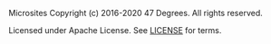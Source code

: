 Microsites
Copyright (c) 2016-2020 47 Degrees.  All rights reserved.

Licensed under Apache License. See [LICENSE](LICENSE) for terms.